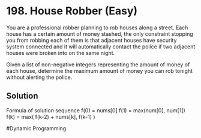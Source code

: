 # 198. House Robber (Easy)

You are a professional robber planning to rob houses along a street. Each house has a certain amount of money stashed, the only constraint stopping you from robbing each of them is that adjacent houses have security system connected and it will automatically contact the police if two adjacent houses were broken into on the same night.

Given a list of non-negative integers representing the amount of money of each house, determine the maximum amount of money you can rob tonight without alerting the police.

## Solution
Formula of solution sequence
f(0) = nums[0]
f(1) = max(num[0], num[1])
f(k) = max( f(k-2) + nums[k], f(k-1) )

#Dynamic Programming
